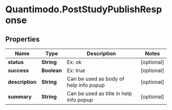 # Quantimodo.PostStudyPublishResponse

## Properties
Name | Type | Description | Notes
------------ | ------------- | ------------- | -------------
**status** | **String** | Ex: ok | [optional] 
**success** | **Boolean** | Ex: true | [optional] 
**description** | **String** | Can be used as body of help info popup | [optional] 
**summary** | **String** | Can be used as title in help info popup | [optional] 


